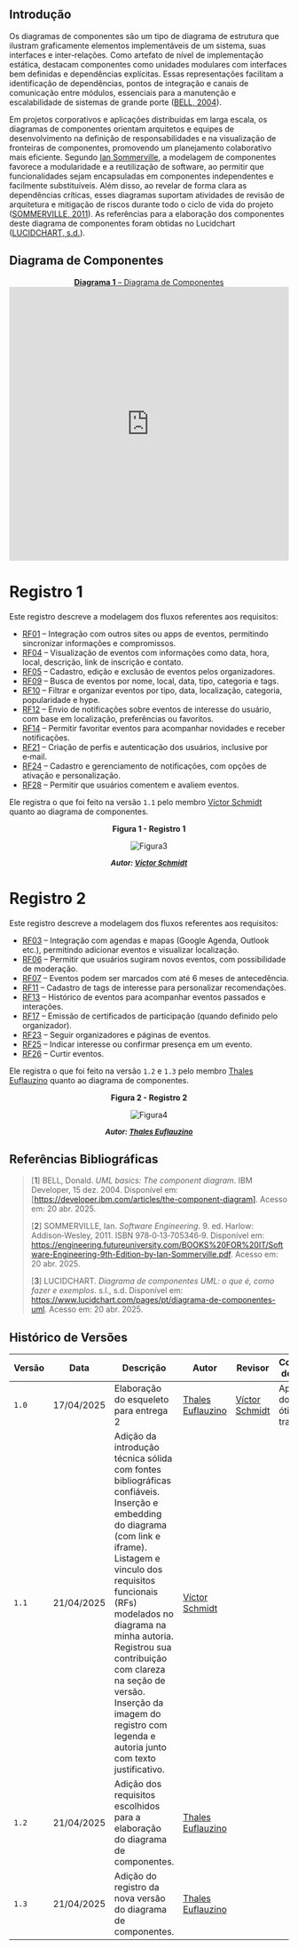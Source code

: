 ## Introdução

Os diagramas de componentes são um tipo de diagrama de estrutura que ilustram graficamente elementos implementáveis de um sistema, suas interfaces e inter-relações. Como artefato de nível de implementação estática, destacam componentes como unidades modulares com interfaces bem definidas e dependências explícitas. Essas representações facilitam a identificação de dependências, pontos de integração e canais de comunicação entre módulos, essenciais para a manutenção e escalabilidade de sistemas de grande porte ([BELL, 2004](#ref1)).

Em projetos corporativos e aplicações distribuídas em larga escala, os diagramas de componentes orientam arquitetos e equipes de desenvolvimento na definição de responsabilidades e na visualização de fronteiras de componentes, promovendo um planejamento colaborativo mais eficiente. Segundo [Ian Sommerville](#ref2), a modelagem de componentes favorece a modularidade e a reutilização de software, ao permitir que funcionalidades sejam encapsuladas em componentes independentes e facilmente substituíveis. Além disso, ao revelar de forma clara as dependências críticas, esses diagramas suportam atividades de revisão de arquitetura e mitigação de riscos durante todo o ciclo de vida do projeto ([SOMMERVILLE, 2011](#ref2)). As referências para a elaboração dos componentes deste diagrama de componentes foram obtidas no Lucidchart ([LUCIDCHART, s.d.](#ref3)).

## Diagrama de Componentes

<a id="diagrama1" href="https://app.diagrams.net/#G1wJfimSbmd4osOCK7qIIze7oAvEbS6VWN#%7B%22pageId%22%3A%225f0bae14-7c28-e335-631c-24af17079c00%22%7D" style="display: block; text-align: center;">
  <b>Diagrama 1</b> – Diagrama de Componentes
</a>


<iframe frameborder="0" style="width:100%;height:493px;" src="https://viewer.diagrams.net/?tags=%7B%7D&lightbox=1&highlight=000000&edit=https%3A%2F%2Fapp.diagrams.net%2F%23G1wJfimSbmd4osOCK7qIIze7oAvEbS6VWN%23%257B%2522pageId%2522%253A%25225f0bae14-7c28-e335-631c-24af17079c00%2522%257D&layers=1&nav=1&title=diagrama-componenete.drawio&dark=0#Uhttps%3A%2F%2Fdrive.google.com%2Fuc%3Fid%3D1wJfimSbmd4osOCK7qIIze7oAvEbS6VWN%26export%3Ddownload"></iframe>

# Registro 1

Este registro descreve a modelagem dos fluxos referentes aos requisitos:

- [RF01](https://unbarqdsw2025-1-turma02.github.io/2025.1-T02-_G4_AgendaFCTE_Entrega_01/#/./Base/1.5.3.PriorizacaoMosCoW?id=rf1) – Integração com outros sites ou apps de eventos, permitindo sincronizar informações e compromissos.  
- [RF04](https://unbarqdsw2025-1-turma02.github.io/2025.1-T02-_G4_AgendaFCTE_Entrega_01/#/./Base/1.5.3.PriorizacaoMosCoW?id=rf4) – Visualização de eventos com informações como data, hora, local, descrição, link de inscrição e contato.  
- [RF05](https://unbarqdsw2025-1-turma02.github.io/2025.1-T02-_G4_AgendaFCTE_Entrega_01/#/./Base/1.5.3.PriorizacaoMosCoW?id=rf5) – Cadastro, edição e exclusão de eventos pelos organizadores.
- [RF09](https://unbarqdsw2025-1-turma02.github.io/2025.1-T02-_G4_AgendaFCTE_Entrega_01/#/./Base/1.5.3.PriorizacaoMosCoW?id=rf9) – Busca de eventos por nome, local, data, tipo, categoria e tags.  
- [RF10](https://unbarqdsw2025-1-turma02.github.io/2025.1-T02-_G4_AgendaFCTE_Entrega_01/#/./Base/1.5.3.PriorizacaoMosCoW?id=rf10) – Filtrar e organizar eventos por tipo, data, localização, categoria, popularidade e hype.  
- [RF12](https://unbarqdsw2025-1-turma02.github.io/2025.1-T02-_G4_AgendaFCTE_Entrega_01/#/./Base/1.5.3.PriorizacaoMosCoW?id=rf12) – Envio de notificações sobre eventos de interesse do usuário, com base em localização, preferências ou favoritos.  
- [RF14](https://unbarqdsw2025-1-turma02.github.io/2025.1-T02-_G4_AgendaFCTE_Entrega_01/#/./Base/1.5.3.PriorizacaoMosCoW?id=rf14) – Permitir favoritar eventos para acompanhar novidades e receber notificações.  
- [RF21](https://unbarqdsw2025-1-turma02.github.io/2025.1-T02-_G4_AgendaFCTE_Entrega_01/#/./Base/1.5.3.PriorizacaoMosCoW?id=rf21) – Criação de perfis e autenticação dos usuários, inclusive por e‑mail.  
- [RF24](https://unbarqdsw2025-1-turma02.github.io/2025.1-T02-_G4_AgendaFCTE_Entrega_01/#/./Base/1.5.3.PriorizacaoMosCoW?id=rf24) – Cadastro e gerenciamento de notificações, com opções de ativação e personalização.  
- [RF28](https://unbarqdsw2025-1-turma02.github.io/2025.1-T02-_G4_AgendaFCTE_Entrega_01/#/./Base/1.5.3.PriorizacaoMosCoW?id=rf28) – Permitir que usuários comentem e avaliem eventos.

Ele registra o que foi feito na versão `1.1` pelo membro [Víctor Schmidt](https://github.com/moonshinerd) quanto ao diagrama de componentes.

<center>

<a id="fig1">**Figura 1 - Registro 1**</a>

![Figura3](../assets/diagrama-componentes/registro1.jpg)  
<font size="2"><p style="text-align: center"><b>*Autor: <a href="https://github.com/moonshinerd">Víctor Schmidt</a>*</b></p></font>
</center>


# Registro 2

Este registro descreve a modelagem dos fluxos referentes aos requisitos:

- [RF03](https://unbarqdsw2025-1-turma02.github.io/2025.1-T02-_G4_AgendaFCTE_Entrega_01/#/./Base/1.5.3.PriorizacaoMosCoW?id=rf3) – Integração com agendas e mapas (Google Agenda, Outlook etc.), permitindo adicionar eventos e visualizar localização.
- [RF06](https://unbarqdsw2025-1-turma02.github.io/2025.1-T02-_G4_AgendaFCTE_Entrega_01/#/./Base/1.5.3.PriorizacaoMosCoW?id=rf6) – Permitir que usuários sugiram novos eventos, com possibilidade de moderação.
- [RF07](https://unbarqdsw2025-1-turma02.github.io/2025.1-T02-_G4_AgendaFCTE_Entrega_01/#/./Base/1.5.3.PriorizacaoMosCoW?id=rf7) – Eventos podem ser marcados com até 6 meses de antecedência.
- [RF11](https://unbarqdsw2025-1-turma02.github.io/2025.1-T02-_G4_AgendaFCTE_Entrega_01/#/./Base/1.5.3.PriorizacaoMosCoW?id=rf11) – Cadastro de tags de interesse para personalizar recomendações.
- [RF13](https://unbarqdsw2025-1-turma02.github.io/2025.1-T02-_G4_AgendaFCTE_Entrega_01/#/./Base/1.5.3.PriorizacaoMosCoW?id=rf13) – Histórico de eventos para acompanhar eventos passados e interações.
- [RF17](https://unbarqdsw2025-1-turma02.github.io/2025.1-T02-_G4_AgendaFCTE_Entrega_01/#/./Base/1.5.3.PriorizacaoMosCoW?id=rf17) – Emissão de certificados de participação (quando definido pelo organizador).
- [RF23](https://unbarqdsw2025-1-turma02.github.io/2025.1-T02-_G4_AgendaFCTE_Entrega_01/#/./Base/1.5.3.PriorizacaoMosCoW?id=rf23) – Seguir organizadores e páginas de eventos.
- [RF25](https://unbarqdsw2025-1-turma02.github.io/2025.1-T02-_G4_AgendaFCTE_Entrega_01/#/./Base/1.5.3.PriorizacaoMosCoW?id=rf25) – Indicar interesse ou confirmar presença em um evento.
- [RF26](https://unbarqdsw2025-1-turma02.github.io/2025.1-T02-_G4_AgendaFCTE_Entrega_01/#/./Base/1.5.3.PriorizacaoMosCoW?id=rf26) – Curtir eventos.

Ele registra o que foi feito na versão `1.2` e `1.3` pelo membro [Thales Euflauzino](https://github.com/thaleseuflauzino) quanto ao diagrama de componentes.

<center>

<a id="fig1">**Figura 2 - Registro 2**</a>

![Figura4](../assets/diagrama-componentes/registro2.jpg)  
<font size="2"><p style="text-align: center"><b>*Autor: <a href="https://github.com/thaleseuflauzino">Thales Euflauzino</a>*</b></p></font>
</center>

## Referências Bibliográficas

> [<a id='ref1'>1</a>] BELL, Donald. *UML basics: The component diagram*. IBM Developer, 15 dez. 2004. Disponível em: [https://developer.ibm.com/articles/the-component-diagram]. Acesso em: 20 abr. 2025.
> 
> [<a id='ref2'>2</a>] SOMMERVILLE, Ian. *Software Engineering*. 9. ed. Harlow: Addison‑Wesley, 2011. ISBN 978‑0‑13‑705346‑9. Disponível em: <https://engineering.futureuniversity.com/BOOKS%20FOR%20IT/Software-Engineering-9th-Edition-by-Ian-Sommerville.pdf>. Acesso em: 20 abr. 2025.
>
> [<a id='ref3'>3</a>] LUCIDCHART. *Diagrama de componentes UML: o que é, como fazer e exemplos*. s.l., s.d. Disponível em: <https://www.lucidchart.com/pages/pt/diagrama-de-componentes-uml>. Acesso em: 20 abr. 2025.

## Histórico de Versões

| Versão | Data | Descrição | Autor | Revisor | Comentário do Revisor |
| -- | -- | -- | -- | -- | -- |
| `1.0`    | 17/04/2025 | Elaboração do esqueleto para entrega 2 |[Thales Euflauzino](https://github.com/thaleseuflauzino) | [Víctor Schmidt](https://github.com/moonshinerd)  | Aprovação do PR, ótimo trabalho |
| `1.1`    | 21/04/2025 | Adição da introdução técnica sólida com fontes bibliográficas confiáveis. <br> Inserção e embedding do diagrama (com link e iframe).<br> Listagem e vinculo dos requisitos funcionais (RFs) modelados no diagrama na minha autoria. <br> Registrou sua contribuição com clareza na seção de versão.<br> Inserção da imagem do registro com legenda e autoria junto com texto justificativo. | [Víctor Schmidt](https://github.com/moonshinerd) |  |  |
| `1.2`    | 21/04/2025 | Adição dos requisitos escolhidos para a elaboração do diagrama de componentes. | [Thales Euflauzino](https://github.com/thaleseuflauzino) |  |  |
| `1.3`    | 21/04/2025 | Adição do registro da nova versão do diagrama de componentes. | [Thales Euflauzino](https://github.com/thaleseuflauzino) |  |  |